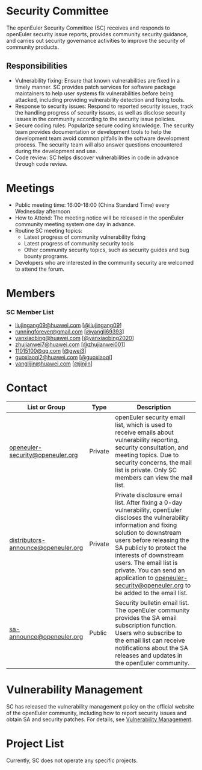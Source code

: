 # Security Committee

The openEuler Security Committee (SC) receives and responds to openEuler security issue reports, provides community security guidance, and carries out security governance activities to improve the security of community products. 

## Responsibilities

- Vulnerability fixing: Ensure that known vulnerabilities are fixed in a timely manner. SC provides patch services for software package maintainers to help user systems fix vulnerabilities before being attacked, including providing vulnerability detection and fixing tools.
- Response to security issues: Respond to reported security issues, track the handling progress of security issues, as well as disclose security issues in the community according to the security issue policies.
- Secure coding rules: Popularize secure coding knowledge. The security team provides documentation or development tools to help the development team avoid common pitfalls in the software development process. The security team will also answer questions encountered during the development and use.
- Code review: SC helps discover vulnerabilities in code in advance through code review.

# Meetings

- Public meeting time: 16:00-18:00 (China Standard Time) every Wednesday afternoon
- How to Attend: The meeting notice will be released in the openEuler community meeting system one day in advance.
- Routine SC meeting topics:
  - Latest progress of community vulnerability fixing
  - Latest progress of community security tools
  - Other community security topics, such as security guides and bug bounty programs.
- Developers who are interested in the community security are welcomed to attend the forum.

# Members

### SC Member List

- [liujingang09@huawei.com](mailto:liujingang09@huawei.com) \[[@liujingang09](https://gitee.com/liujingang09)]
- [runningforever@gmail.com](mailto:runningforever@gmail.com) \[[@yangli69393](https://gitee.com/yangli69393)]
- [yanxiaobing@huawei.com](mailto:yanxiaobing@huawei.com) \[[@yanxiaobing2020](https://gitee.com/yanxiaobing2020)]
- [zhujianwei7@huawei.com](mailto:zhujianwei7@huawei.com) \[[@zhujianwei001](https://gitee.com/zhujianwei001)]
- [11015100@qq.com](mailto:11015100@qq.com) \[[@gwei3](https://gitee.com/gwei3)]
- [guoxiaoqi2@huawei.com](mailto:guoxiaoqi2@huawei.com) \[[@guoxiaoqi](https://gitee.com/guoxiaoqi)]
- [yanglijin@huawei.com](mailto:yanglijin@huawei.com) \[[@jinjin](https://gitee.com/jinjin)]

# Contact

| List or Group| Type| Description|
|----------|----------|----------|
| [openeuler-security@openeuler.org](mailto:openeuler-security@openeuler.org)| Private| openEuler security email list, which is used to receive emails about vulnerability reporting, security consultation, and meeting topics. Due to security concerns, the mail list is private. Only SC members can view the mail list.|
| [distributors-announce@openeuler.org](mailto:distirbutors-announce@openeuler.org) | Private| Private disclosure email list. After fixing a 0-day vulnerability, openEuler discloses the vulnerability information and fixing solution to downstream users before releasing the SA publicly to protect the interests of downstream users. The email list is private. You can send an application to [openeuler-security@openeuler.org](mailto:openeuler-security@openeuler.org) to be added to the email list.|
| [sa-announce@openeuler.org](mailto:sa-announce@openeuler.org)| Public| Security bulletin email list. The openEuler community provides the SA email subscription function. Users who subscribe to the email list can receive notifications about the SA releases and updates in the openEuler community.|

# Vulnerability Management

SC has released the vulnerability management policy on the official website of the openEuler community, including how to report security issues and obtain SA and security patches. For details, see [Vulnerability Management](https://openeuler.org/en/security/vulnerability-reporting/).

# Project List

Currently, SC does not operate any specific projects.